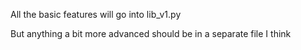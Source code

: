 All the basic features will go into lib_v1.py

But anything a bit more advanced should be in a separate file I think